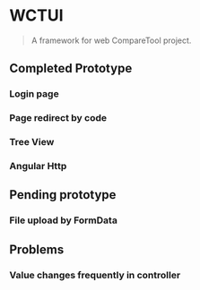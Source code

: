 # WCTUI

> A framework for web CompareTool project.

## Completed Prototype
### Login page
### Page redirect by code
### Tree View
### Angular Http
 

## Pending prototype
### File upload by FormData

## Problems
### Value changes frequently in controller
